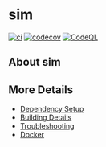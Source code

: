 # sim

[![ci](https://github.com/euripedesrocha/sim/actions/workflows/ci.yml/badge.svg)](https://github.com/euripedesrocha/sim/actions/workflows/ci.yml)
[![codecov](https://codecov.io/gh/euripedesrocha/sim/branch/main/graph/badge.svg)](https://codecov.io/gh/euripedesrocha/sim)
[![CodeQL](https://github.com/euripedesrocha/sim/actions/workflows/codeql-analysis.yml/badge.svg)](https://github.com/euripedesrocha/sim/actions/workflows/codeql-analysis.yml)

## About sim



## More Details

 * [Dependency Setup](README_dependencies.md)
 * [Building Details](README_building.md)
 * [Troubleshooting](README_troubleshooting.md)
 * [Docker](README_docker.md)
